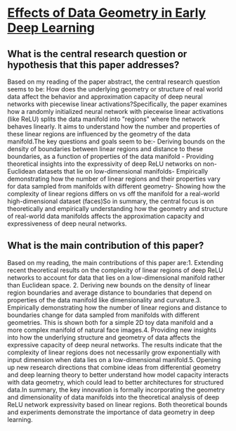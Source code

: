 # [Effects of Data Geometry in Early Deep Learning](https://arxiv.org/abs/2301.00008)

## What is the central research question or hypothesis that this paper addresses?

Based on my reading of the paper abstract, the central research question seems to be: How does the underlying geometry or structure of real world data affect the behavior and approximation capacity of deep neural networks with piecewise linear activations?Specifically, the paper examines how a randomly initialized neural network with piecewise linear activations (like ReLU) splits the data manifold into "regions" where the network behaves linearly. It aims to understand how the number and properties of these linear regions are influenced by the geometry of the data manifold.The key questions and goals seem to be:- Deriving bounds on the density of boundaries between linear regions and distance to these boundaries, as a function of properties of the data manifold - Providing theoretical insights into the expressivity of deep ReLU networks on non-Euclidean datasets that lie on low-dimensional manifolds- Empirically demonstrating how the number of linear regions and their properties vary for data sampled from manifolds with different geometry- Showing how the complexity of linear regions differs on vs off the manifold for a real-world high-dimensional dataset (faces)So in summary, the central focus is on theoretically and empirically understanding how the geometry and structure of real-world data manifolds affects the approximation capacity and expressiveness of deep neural networks.


## What is the main contribution of this paper?

Based on my reading, the main contributions of this paper are:1. Extending recent theoretical results on the complexity of linear regions of deep ReLU networks to account for data that lies on a low-dimensional manifold rather than Euclidean space. 2. Deriving new bounds on the density of linear region boundaries and average distance to boundaries that depend on properties of the data manifold like dimensionality and curvature.3. Empirically demonstrating how the number of linear regions and distance to boundaries change for data sampled from manifolds with different geometries. This is shown both for a simple 2D toy data manifold and a more complex manifold of natural face images.4. Providing new insights into how the underlying structure and geometry of data affects the expressive capacity of deep neural networks. The results indicate that the complexity of linear regions does not necessarily grow exponentially with input dimension when data lies on a low-dimensional manifold.5. Opening up new research directions that combine ideas from differential geometry and deep learning theory to better understand how model capacity interacts with data geometry, which could lead to better architectures for structured data.In summary, the key innovation is formally incorporating the geometry and dimensionality of data manifolds into the theoretical analysis of deep ReLU network expressivity based on linear regions. Both theoretical bounds and experiments demonstrate the importance of data geometry in deep learning.
